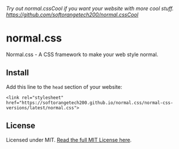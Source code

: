 *Try out normal.cssCool if you want your website with more cool stuff. https://github.com/softorangetech200/normal.cssCool*

# normal.css
Normal.css - A CSS framework to make your web style normal.
## Install
Add this line to the `head` section of your website:
```
<link rel="stylesheet" href="https://softorangetech200.github.io/normal.css/normal-css-versions/latest/normal.css">
```
## License
Licensed under MIT. [Read the full MIT License here](LICENSE.md).
